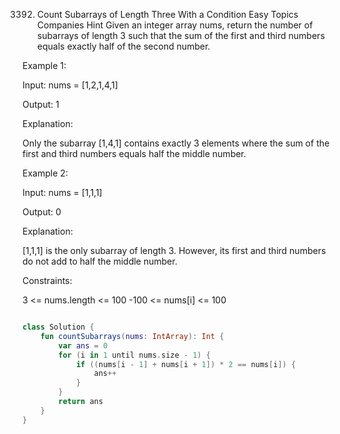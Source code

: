 3392. Count Subarrays of Length Three With a Condition
Easy
Topics
Companies
Hint
Given an integer array nums, return the number of subarrays of length 3 such that the sum of the first and third numbers equals exactly half of the second number.

 

Example 1:

Input: nums = [1,2,1,4,1]

Output: 1

Explanation:

Only the subarray [1,4,1] contains exactly 3 elements where the sum of the first and third numbers equals half the middle number.

Example 2:

Input: nums = [1,1,1]

Output: 0

Explanation:

[1,1,1] is the only subarray of length 3. However, its first and third numbers do not add to half the middle number.

 

Constraints:

3 <= nums.length <= 100
-100 <= nums[i] <= 100

```kt

class Solution {
    fun countSubarrays(nums: IntArray): Int {
        var ans = 0
        for (i in 1 until nums.size - 1) {
            if ((nums[i - 1] + nums[i + 1]) * 2 == nums[i]) {
                ans++
            }
        }
        return ans
    }
}
```
